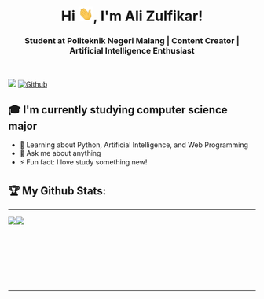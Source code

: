 <h1 align="center">Hi <img src="https://raw.githubusercontent.com/ABSphreak/ABSphreak/master/gifs/Hi.gif" width="30px">, I'm Ali Zulfikar!</h1>
<h3 align="center">Student at Politeknik Negeri Malang | Content Creator | Artificial Intelligence Enthusiast</h3>
<p align="center">
</p>
</p>
<br>

![](https://visitor-badge.laobi.icu/badge?page_id=alizul01.alizul01) 
[![Github](https://img.shields.io/github/followers/alizul01?label=Followers&logo=Github)](https://github.com/alizul01)


<!-- <img align="right" width=200px alt="Images" src="https://user-images.githubusercontent.com/62384197/139582164-4adf748d-c7f4-4f79-ba5d-82a5328bfed2.png"/> -->

## 🎓 I'm currently studying computer science major

- 🔭 Learning about Python, Artificial Intelligence, and Web Programming
- 💬 Ask me about anything
- ⚡ Fun fact: I love study something new!

## :trophy: My Github Stats:
<hr>
 <div>
<a href="https://github-readme-stats.vercel.app/api?username=CharalambosIoannou&theme=tokyonight">
  <img  align="left" src="https://github-readme-stats.vercel.app/api?username=alizul01&count_private=true&show_icons=true" />
</a>
<a href="https://github-readme-stats.vercel.app/api/top-langs/?username=alizul01&hide=php&theme=tokyonight">
  <img align="left" src="https://github-readme-stats.vercel.app/api/top-langs/?username=alizul01&hide=php" />
</a>
</div>
 <br> <br> <br> <br> <br> <br> <br> <br>

<hr>



<!--
![GitHub stats](https://readme-stats-cfgj2cxdy.vercel.app/api?username=CharalambosIoannou&count_private=true&show_icons=true&theme=tokyonight)
![Top Langs](https://readme-stats-cfgj2cxdy.vercel.app/api/top-langs/?username=CharalambosIoannou&hide=php&theme=tokyonight)
-->




<!---
alizul01/alizul01 is a ✨ special ✨ repository because its `README.md` (this file) appears on your GitHub profile.
You can click the Preview link to take a look at your changes.
--->
